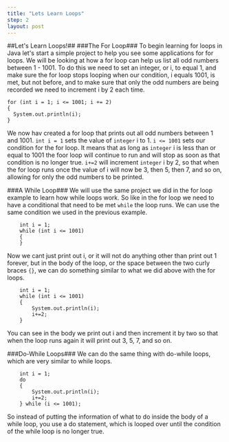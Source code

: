 ```yaml
---
title: "Lets Learn Loops"
step: 2
layout: post
---
```

##Let's Learn Loops!##
###The For Loop###
To begin learning for loops in Java let's start a simple project to help you see some applications for for loops. 
We will be looking at how a for loop can help us list all odd numbers between 1 - 1001. To do this we need to set an
integer, or i, to equal 1, and make sure the for loop stops looping when our condition, i equals 1001, is met, but not 
before, and to make sure that only the odd numbers are being recorded we need to increment i by 2 each time.

    for (int i = 1; i <= 1001; i += 2)
    {
      System.out.println(i);
    }

We now hav created a for loop that prints out all odd numbers between 1 and 1001. `int i = 1` sets the value of `integer`
i to 1. `i <= 1001` sets our condition for the for loop. It means that as long as `integer` i is less than or equal to
1001 the foor loop will continue to run and will stop as soon as that condition is no longer true. `i+=2` will increment
`integer` i by 2, so that when the for loop runs once the value of i will now be 3, then 5, then 7, and so on, allowing 
for only the odd numbers to be printed.

###A While Loop###
We will use the same project we did in the for loop example to learn how while loops work. So like in the for loop we 
need to have a conditional that need to be met `while` the loop runs. We can use the same condition we used in the 
previous example.

        int i = 1;
        while (int i <= 1001)
        {
        }

Now we cant just print out i, or it will not do anything other than print out 1 forever, but in the body of the loop,
or the space between the two curly braces `{}`, we can do something similar to what we did above with the for loops.

        int i = 1;
        while (int i <= 1001)
        {
            System.out.println(i);
            i+=2;
        }

You can see in the body we print out i and then increment it by two so that when the loop runs again it will print out
3, 5, 7, and so on. 

###Do-While Loops###
We can do the same thing with do-while loops, which are very similar to while loops.

        int i = 1;
        do
        {
            System.out.println(i);
            i+=2;
        } while (i <= 1001);

So instead of putting the information of what to do inside the body of a while loop, you use a do statement, which is 
looped over until the condition of the while loop is no longer true.
